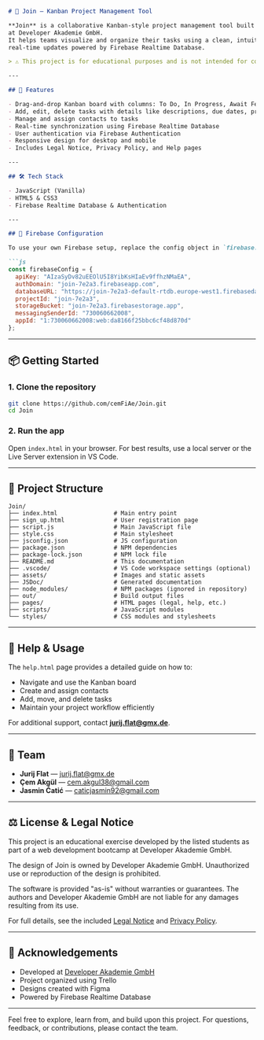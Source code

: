 
````markdown
# 📝 Join – Kanban Project Management Tool

**Join** is a collaborative Kanban-style project management tool built by a group of students
at Developer Akademie GmbH.
It helps teams visualize and organize their tasks using a clean, intuitive interface with
real-time updates powered by Firebase Realtime Database.

> ⚠️ This project is for educational purposes and is not intended for commercial or extensive business use.

---

## 🚀 Features

- Drag-and-drop Kanban board with columns: To Do, In Progress, Await Feedback, Done  
- Add, edit, delete tasks with details like descriptions, due dates, priorities  
- Manage and assign contacts to tasks  
- Real-time synchronization using Firebase Realtime Database  
- User authentication via Firebase Authentication  
- Responsive design for desktop and mobile  
- Includes Legal Notice, Privacy Policy, and Help pages  

---

## 🛠️ Tech Stack

- JavaScript (Vanilla)  
- HTML5 & CSS3  
- Firebase Realtime Database & Authentication  

---

## 🔧 Firebase Configuration

To use your own Firebase setup, replace the config object in `firebase.js` with your Firebase project credentials:

```js
const firebaseConfig = {
  apiKey: "AIzaSyDv82uEEOlU5I8YibKsHIaEv9ffhzNMaEA",
  authDomain: "join-7e2a3.firebaseapp.com",
  databaseURL: "https://join-7e2a3-default-rtdb.europe-west1.firebasedatabase.app",
  projectId: "join-7e2a3",
  storageBucket: "join-7e2a3.firebasestorage.app",
  messagingSenderId: "730060662008",
  appId: "1:730060662008:web:da8166f25bbc6cf48d870d"
};
````

---

## 📦 Getting Started

### 1. Clone the repository

```bash
git clone https://github.com/cemFiAe/Join.git
cd Join
```

### 2. Run the app

Open `index.html` in your browser. For best results, use a local server or the Live Server extension in VS Code.

---

## 📁 Project Structure

```
Join/
├── index.html                # Main entry point
├── sign_up.html              # User registration page
├── script.js                 # Main JavaScript file
├── style.css                 # Main stylesheet
├── jsconfig.json             # JS configuration
├── package.json              # NPM dependencies
├── package-lock.json         # NPM lock file
├── README.md                 # This documentation
├── .vscode/                  # VS Code workspace settings (optional)
├── assets/                   # Images and static assets
├── JSDoc/                    # Generated documentation
├── node_modules/             # NPM packages (ignored in repository)
├── out/                      # Build output files
├── pages/                    # HTML pages (legal, help, etc.)
├── scripts/                  # JavaScript modules
└── styles/                   # CSS modules and stylesheets
```

---

## 📖 Help & Usage

The `help.html` page provides a detailed guide on how to:

* Navigate and use the Kanban board
* Create and assign contacts
* Add, move, and delete tasks
* Maintain your project workflow efficiently

For additional support, contact **[jurij.flat@gmx.de](mailto:jurij.flat@gmx.de)**.

---

## 👥 Team

* **Jurij Flat** — [jurij.flat@gmx.de](mailto:jurij.flat@gmx.de)
* **Çem Akgül** — [cem.akgul38@gmail.com](mailto:cem.akgul38@gmail.com)
* **Jasmin Ćatić** — [caticjasmin92@gmail.com](mailto:caticjasmin92@gmail.com)

---

## ⚖️ License & Legal Notice

This project is an educational exercise developed by the listed students as part of a web development bootcamp at Developer Akademie GmbH.

The design of Join is owned by Developer Akademie GmbH. Unauthorized use or reproduction of the design is prohibited.

The software is provided "as-is" without warranties or guarantees. The authors and Developer Akademie GmbH are not liable for any damages resulting from its use.

For full details, see the included [Legal Notice](pages/legal_notice.html) and [Privacy Policy](pages/privacy_policy.html).

---

## 🙏 Acknowledgements

* Developed at [Developer Akademie GmbH](https://www.developerakademie.com)
* Project organized using Trello  
* Designs created with Figma  
* Powered by Firebase Realtime Database

---

Feel free to explore, learn from, and build upon this project. For questions, feedback, or contributions, please contact the team.



